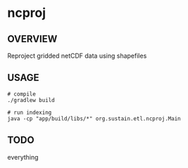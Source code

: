 # ncproj
## OVERVIEW
Reproject gridded netCDF data using shapefiles

## USAGE
    # compile
    ./gradlew build

    # run indexing
    java -cp "app/build/libs/*" org.sustain.etl.ncproj.Main

## TODO
everything
